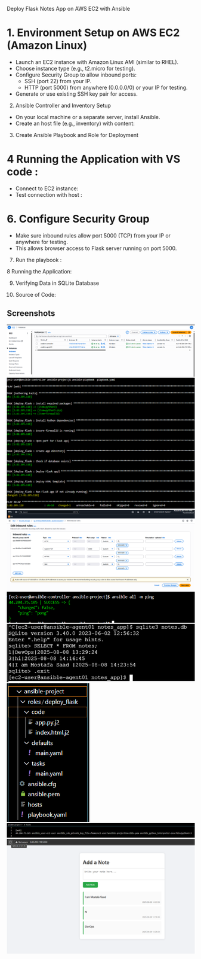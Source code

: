 Deploy Flask Notes App on AWS EC2 with Ansible
# 1. Environment Setup on AWS EC2 (Amazon Linux)
- Launch an EC2 instance with Amazon Linux AMI (similar to RHEL).
- Choose instance type (e.g., t2.micro for testing).
- Configure Security Group to allow inbound ports:
  - SSH (port 22) from your IP.
  - HTTP (port 5000) from anywhere (0.0.0.0/0) or your IP for testing.
- Generate or use existing SSH key pair for access.



2. Ansible Controller and Inventory Setup
- On your local machine or a separate server, install Ansible.
- Create an host file (e.g., inventory) with content:








3. Create Ansible Playbook and Role for Deployment


# 4 Running the Application with VS code :
- Connect to EC2 instance:
-  Test connection with host :

# 6. Configure Security Group
- Make sure inbound rules allow port 5000 (TCP) from your IP or anywhere for testing.
- This allows browser access to Flask server running on port 5000.

7. Run the playbook :





8 Running the Application:



9. Verifying Data in SQLite Database




10. Source of Code:



## Screenshots

![Screenshot 1](images/image_1.png)
![Screenshot 2](images/image_2.png)
![Screenshot 3](images/image_3.png)
![Screenshot 4](images/image_4.png)
![Screenshot 5](images/image_5.png)
![Screenshot 6](images/image_6.png)
![Screenshot 7](images/image_7.png)
![Screenshot 8](images/image_8.png)
